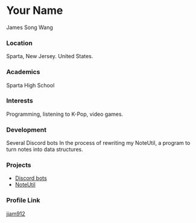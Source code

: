 # Your Name
James Song Wang

### Location
Sparta, New Jersey. United States.

### Academics
Sparta High School

### Interests

Programming, listening to K-Pop, video games.

### Development

Several Discord bots
In the process of rewriting my NoteUtil, a program to turn notes into data structures.

### Projects

- [Discord bots](https://github.com/jjam912/discord_bots)
- [NoteUtil](https://github.com/jjam912/noteutil)

### Profile Link

[jjam912](https://github.com/jjam912)
